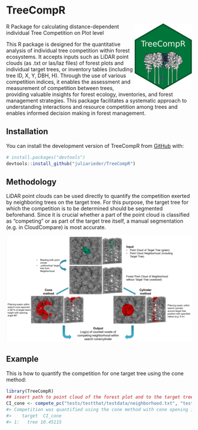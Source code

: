 
<!-- README.md is generated from README.Rmd. Please edit that file -->

# TreeCompR

<!-- badges: start -->

<img src="man/figures/hex-TreeCompR.png" height="180" alt="Hexsticker" style="float: right;">
R Package for calculating distance-dependent individual Tree Competition
on Plot level

<!-- badges: end -->

This R package is designed for the quantitative analysis of individual
tree competition within forest ecosystems. It accepts inputs such as
LiDAR point clouds (as .txt or las/laz files) of forest plots and
individual target trees, or inventory tables (including tree ID, X, Y,
DBH, H). Through the use of various competition indices, it enables the
assessment and measurement of competition between trees, providing
valuable insights for forest ecology, inventories, and forest management
strategies. This package facilitates a systematic approach to
understanding interactions and resource competition among trees and
enables informed decision making in forest management.

## Installation

You can install the development version of TreeCompR from
[GitHub](https://github.com/) with:

``` r
# install.packages("devtools")
devtools::install_github("juliarieder/TreeCompR")
```

## Methodology

LiDAR point clouds can be used directly to quantify the competition
exerted by neighboring trees on the target tree. For this purpose, the
target tree for which the competition is to be determined should be
segmented beforehand. Since it is crucial whether a part of the point
cloud is classified as “competing” or as part of the target tree itself,
a manual segmentation (e.g. in CloudCompare) is most accurate.

<img src="man/figures/cone_cyl_method.jpg" alt="Methods Workflow" width="900">

## Example

This is how to quantify the competition for one target tree using the
cone method:

``` r
library(TreeCompR)
## insert path to point cloud of the forest plot and to the target tree point cloud
CI_cone <- compete_pc("tests/testthat/testdata/neighborhood.txt", "tests/testthat/testdata/tree.txt", "cone")
#> Competition was quantified using the cone method with cone opening in 0.5 * target tree's height with 60 degree opening angle. 
#>    target  CI_cone
#> 1:   tree 10.45115
```
